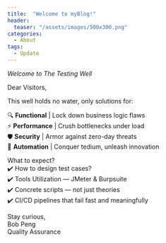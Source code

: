 ```yaml
---
title:  "Welcome to myBlog!"
header:
  teaser: "/assets/images/500x300.png"
categories: 
  - About
tags:
  - Update
---
```


_Welcome to The Testing Well_  

Dear Visitors,

This well holds no water, only solutions for:

🔍 **Functional** &#124; Lock down business logic flaws  
⚡ **Performance** &#124; Crush bottlenecks under load  
🛡️ **Security** &#124; Armor against zero-day threats  
🤖 **Automation** &#124; Conquer tedium, unleash innovation

What to expect?  
✔️ How to design test cases?  
✔️ Tools Utilization — JMeter &amp; Burpsuite  
✔️ Concrete scripts — not just theories  
✔️ CI/CD pipelines that fail fast and meaningfully

Stay curious,  
Bob Peng  
Quality Assurance